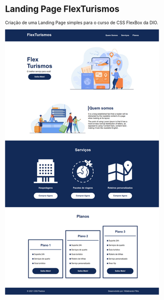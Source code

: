 # Landing Page FlexTurismos

Criação de uma Landing Page simples para o curso de CSS FlexBox da DIO.

![banner](https://github.com/hildebrandofilho/landing-page-dio/blob/main/readme.png)
